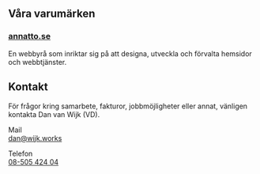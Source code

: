 ---
---

## Våra varumärken

### [annatto.se](https://www.annatto.se/)

En webbyrå som inriktar sig på att designa, utveckla och förvalta hemsidor och webbtjänster.

## Kontakt

För frågor kring samarbete, fakturor, jobbmöjligheter eller annat, vänligen kontakta Dan van Wijk (VD).

Mail\
dan@wijk.works

Telefon\
[08-505 424 04](tel:+46850542404)
